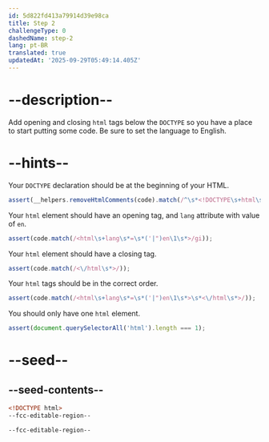 ```yaml
---
id: 5d822fd413a79914d39e98ca
title: Step 2
challengeType: 0
dashedName: step-2
lang: pt-BR
translated: true
updatedAt: '2025-09-29T05:49:14.405Z'
---
```


# --description--

Add opening and closing `html` tags below the `DOCTYPE` so you have a place to start putting some code. Be sure to set the language to English.

# --hints--

Your `DOCTYPE` declaration should be at the beginning of your HTML.

```js
assert(__helpers.removeHtmlComments(code).match(/^\s*<!DOCTYPE\s+html\s*>/i));
```

Your `html` element should have an opening tag, and `lang` attribute with value of `en`.

```js
assert(code.match(/<html\s+lang\s*=\s*('|")en\1\s*>/gi));
```

Your `html` element should have a closing tag.

```js
assert(code.match(/<\/html\s*>/));
```

Your `html` tags should be in the correct order.

```js
assert(code.match(/<html\s+lang\s*=\s*('|")en\1\s*>\s*<\/html\s*>/));
```

You should only have one `html` element.

```js
assert(document.querySelectorAll('html').length === 1);
```

# --seed--

## --seed-contents--

```html
<!DOCTYPE html>
--fcc-editable-region--

--fcc-editable-region--

```
